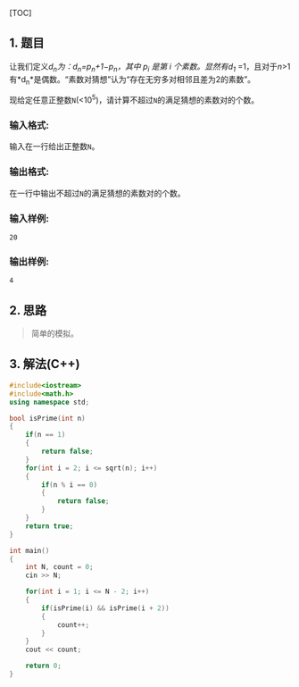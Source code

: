 [TOC]

## 1. 题目

让我们定义*d<sub>n</sub>*为：*d<sub>n</sub>*=*p<sub>n</sub>*+1−*p<sub>n</sub>*，其中 *p<sub>i</sub>* 是第 *i* 个素数。显然有*d<sub>1</sub>* =1，且对于*n*>1有*d<sub>n</sub>*是偶数。“素数对猜想”认为“存在无穷多对相邻且差为2的素数”。

现给定任意正整数`N`(<10<sup>5</sup>)，请计算不超过`N`的满足猜想的素数对的个数。

### 输入格式:

输入在一行给出正整数`N`。

### 输出格式:

在一行中输出不超过`N`的满足猜想的素数对的个数。

### 输入样例:

```in
20
```

### 输出样例:

```out
4
```

## 2. 思路

> 简单的模拟。

## 3. 解法(C++)

```C++
#include<iostream>
#include<math.h>
using namespace std;

bool isPrime(int n)
{
    if(n == 1)
    {
        return false;
    }
    for(int i = 2; i <= sqrt(n); i++)
    {
        if(n % i == 0)
        {
            return false;
        }
    }
    return true;
}

int main()
{
    int N, count = 0;
    cin >> N;

    for(int i = 1; i <= N - 2; i++)
    {
        if(isPrime(i) && isPrime(i + 2))
        {
            count++;
        }
    }
    cout << count;

    return 0;
}
```

